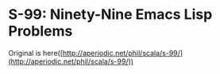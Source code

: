 # S-99: Ninety-Nine Emacs Lisp Problems

Original is here([http://aperiodic.net/phil/scala/s-99/](http://aperiodic.net/phil/scala/s-99/))
